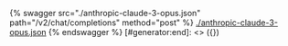 [#generator:start]: <> ({ "template": "openapi" })
{% swagger src="./anthropic-claude-3-opus.json" path="/v2/chat/completions" method="post" %}
[./anthropic-claude-3-opus.json](./anthropic-claude-3-opus.json)
{% endswagger %}
[#generator:end]: <> ({})